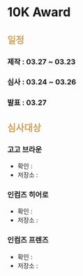 # 10K Award
## <span style="color:#cda25a">일정</span>
### 제작 : 03.27 ~ 03.23
### 심사 : 03.24 ~ 03.26
### 발표 : 03.27

## <span style="color:#cda25a">심사대상</span>
### 고고 브라운
- 확인 : 
- 저장소 :
 
### 인컴즈 히어로
- 확인 :
- 저장소 : 

### 인컴즈 프렌즈
- 확인 : 
- 저장소 : 
